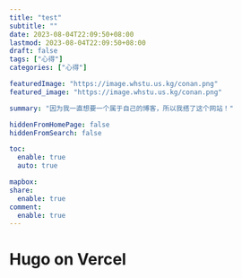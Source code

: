 ```yaml
---
title: "test"
subtitle: ""
date: 2023-08-04T22:09:50+08:00
lastmod: 2023-08-04T22:09:50+08:00
draft: false
tags: ["心得"]
categories: ["心得"]

featuredImage: "https://image.whstu.us.kg/conan.png"
featured_image: "https://image.whstu.us.kg/conan.png"

summary: "因为我一直想要一个属于自己的博客，所以我搭了这个网站！"

hiddenFromHomePage: false
hiddenFromSearch: false

toc:
  enable: true
  auto: true

mapbox:
share:
  enable: true
comment:
  enable: true
---
```


# Hugo on Vercel
